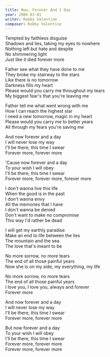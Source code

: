 ```yaml
---
title: Now, Forever And 1 Day
year: 2006-01-01
writer: Robby Valentine
composer: Robby Valentine
---
```


<p>Tempted by faithless disguise<br />
Shadows and lies, taking my eyes to nowhere<br />
Nothing left but hate and despite<br />
No shimmering light<br />
Just like it died forever more</p>

<p>Father see what they have done to me<br />
They broke my stairway to the stars<br />
Like there is no tomorrow<br />
Darkness fills my heart<br />
Please would you carry me throughout my tears<br />
My biggest fear's that you're leaving me</p>

<p>Father tell me what went wrong with me<br />
How I can reach the highest star<br />
I need a new tomorrow, magic in my heart<br />
Please would you carry me to better years<br />
All through my fears you're saving me</p>

<p>And now forever and a day<br />
I will never lose my way<br />
I'll be there, this time I swear<br />
Forever more, forever more</p>

<p>'Cause now forever and a day<br />
To your wish I will obey<br />
I'll be there, this time I swear<br />
Forever more, forever more, forever more</p>

<p>I don't wanna live this life<br />
When the good is in the past<br />
I don't wanna envy<br />
All the memories that I have<br />
I don't wanna be denied<br />
Don't want to make no compromise<br />
This way I'd rather be dead</p>

<p>I will get my earthly paradise<br />
Make an end to life between the lies<br />
The mountain and the sea<br />
The love that's meant to be</p>

<p>No more sorrow, no more tears<br />
The end of all those painful years<br />
Now she is on my side, my everything, my life</p>

<p>No more sorrow, no more tears<br />
The end of all those painful years<br />
I love you, I love you, always and forever<br />
Forever more</p>

<p>And now forever and a day<br />
I will never lose my way<br />
I'll be there, this time I swear<br />
Forever more, forever more</p>

<p>But now forever and a day<br />
To your wish I will obey<br />
I'll be there, this time I swear<br />
Forever more, forever more<br />
Forever more, forever more</p>